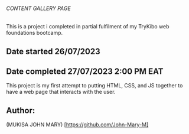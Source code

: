 ###### CONTENT GALLERY PAGE
This is a project i completed in partial fulfilment of my TryKibo web foundations bootcamp.
## Date started 26/07/2023
## Date completed 27/07/2023 2:00 PM EAT

This project is my first attempt to putting HTML, CSS, and JS together to have a web page that interacts with the user.

## Author: 
(MUKISA JOHN MARY) [https://github.com/John-Mary-M]
